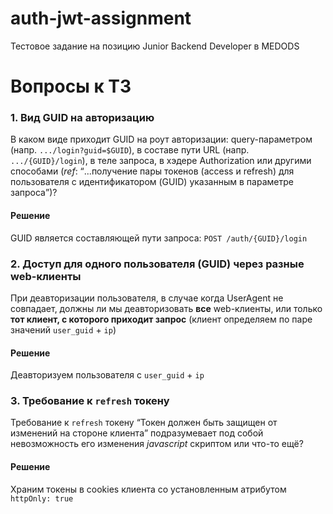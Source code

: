 # auth-jwt-assignment

Тестовое задание на позицию Junior Backend Developer в MEDODS

# Вопросы к ТЗ

### 1. Вид GUID на авторизацию

В каком виде приходит GUID на роут авторизации: query-параметром (напр. `.../login?guid=$GUID`), в составе пути URL (напр. `.../{GUID}/login`), в теле запроса, в хэдере Authorization или другими способами (_ref_: <q>...получение пары токенов (access и refresh) для пользователя с идентификатором (GUID) указанным в параметре запроса</q>)?

#### Решение

GUID является составляющей пути запроса: `POST /auth/{GUID}/login`

### 2. Доступ для одного пользователя (GUID) через разные web-клиенты

При деавторизации пользователя, в случае когда UserAgent не совпадает, должны ли мы деавторизовать **все** web-клиенты, или только **тот клиент, с которого приходит запрос** (клиент определяем по паре значений `user_guid` + `ip`)

#### Решение

Деавторизуем пользователя с `user_guid` + `ip`

### 3. Требование к `refresh` токену

Требование к `refresh` токену <q>Токен должен быть защищен от изменений на стороне клиента</q> подразумевает под собой невозможность его изменения _javascript_ скриптом или что-то ещё?

#### Решение

Храним токены в cookies клиента со установленным атрибутом `httpOnly: true`
